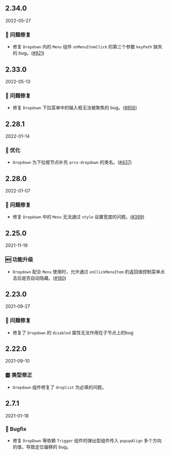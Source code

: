 ## 2.34.0

2022-05-27

### 🐛 问题修复

- 修复 `Dropdown` 内的 `Menu` 组件 `onMenuItemClick` 的第三个参数 `keyPath` 缺失的 bug。([#921](https://github.com/arco-design/arco-design/pull/921))

## 2.33.0

2022-05-13

### 🐛 问题修复

- 修复 `Dropdown` 下拉菜单中的输入框无法被聚焦的 bug。([#856](https://github.com/arco-design/arco-design/pull/856))

## 2.28.1

2022-01-14

### 💎 优化

- `Dropdown` 为下拉框节点补充 `arco-dropdown` 的类名。([#437](https://github.com/arco-design/arco-design/pull/437))

## 2.28.0

2022-01-07

### 🐛 问题修复

- 修复 `Dropdown` 中的 `Menu` 无法通过 `style` 设置宽度的问题。([#399](https://github.com/arco-design/arco-design/pull/399))

## 2.25.0

2021-11-19

### 🆕 功能升级

- `Dropdown` 配合 `Menu` 使用时，允许通过 `onClickMenuItem` 的返回值控制菜单点击后是否自动隐藏。([#180](https://github.com/arco-design/arco-design/pull/180))

## 2.23.0

2021-09-27

### 🐛 问题修复

- 修复了 `Dropdown` 的 `disabled` 属性无法作用在子节点上的bug

## 2.22.0

2021-09-10

### 🆎 类型修正

- `Dropdown` 组件修复了 `droplist` 为必填的问题。

## 2.7.1

2021-01-18

### 🐛 Bugfix

- 修复 `DropDown` 等依赖 `Trigger` 组件的弹出型组件传入 `popupAlign` 多个方向的值，导致定位偏移的 bug。

